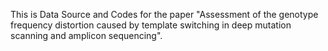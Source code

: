 This is Data Source and Codes for the paper "Assessment of the genotype frequency distortion caused by template switching in deep mutation scanning and amplicon sequencing".
